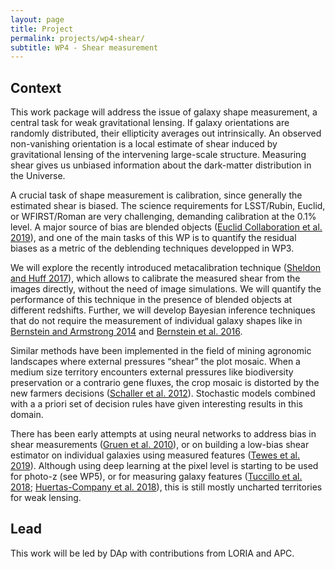 ```yaml
---
layout: page
title: Project
permalink: projects/wp4-shear/
subtitle: WP4 - Shear measurement
---
```


## Context

This work package will address the issue of galaxy shape measurement, a central task for weak gravitational lensing. If galaxy orientations are randomly distributed, their ellipticity averages out intrinsically. An observed non-vanishing orientation is a local estimate of shear induced by gravitational lensing of the intervening large-scale structure. Measuring shear gives us unbiased information about the dark-matter distribution in the Universe.

A crucial task of shape measurement is calibration, since generally the estimated shear is biased. The science requirements for LSST/Rubin, Euclid, or WFIRST/Roman are very challenging, demanding calibration at the 0.1% level. A major source of bias are blended objects ([Euclid Collaboration et al. 2019][euclid19]), and one of the main tasks of this WP is to quantify the residual biases as a metric of the deblending techniques developped in WP3.

We will explore the recently introduced metacalibration technique ([Sheldon and Huff 2017][sheldon17]), which allows to calibrate the measured shear from the images directly, without the need of image simulations. We will quantify the performance of this technique in the presence of blended objects at different redshifts. Further, we will develop Bayesian inference techniques that do not require the measurement of individual galaxy shapes like in [Bernstein and Armstrong 2014][bernstein14] and [Bernstein et al. 2016][bernstein16].

Similar methods have been implemented in the field of mining agronomic landscapes where external pressures “shear” the plot mosaic. When a medium size territory encounters external pressures like biodiversity preservation or a contrario gene fluxes, the crop mosaic is distorted by the new farmers decisions ([Schaller et al. 2012][schaller12]). Stochastic models combined with a a priori set of decision rules have given interesting results in this domain.

There has been early attempts at using neural networks to address bias in shear measurements ([Gruen et al. 2010][gruen10]), or on building a low-bias shear estimator on individual galaxies using measured features ([Tewes et al. 2019][tewes19]). Although using deep learning at the pixel level is starting to be used for photo-z (see WP5), or for measuring galaxy features ([Tuccillo et al. 2018][tucillo18]; [Huertas-Company et al. 2018][huertas18]), this is still mostly uncharted territories for weak lensing.

## Lead

This work will be led by DAp with contributions from LORIA and APC.

[gruen10]: https://arxiv.org/abs/1002.0838
[schaller12]: https://link.springer.com/article/10.1007/s10980-011-9691-2
[sheldon17]: https://arxiv.org/abs/1702.02601
[bernstein14]: https://arxiv.org/abs/1304.1843
[bernstein16]: https://arxiv.org/abs/1508.05655
[tucillo18]: https://arxiv.org/abs/1711.03108
[huertas18]: https://arxiv.org/abs/1804.07307
[tewes19]: https://arxiv.org/abs/1807.02120
[euclid19]: https://arxiv.org/abs/1902.00044